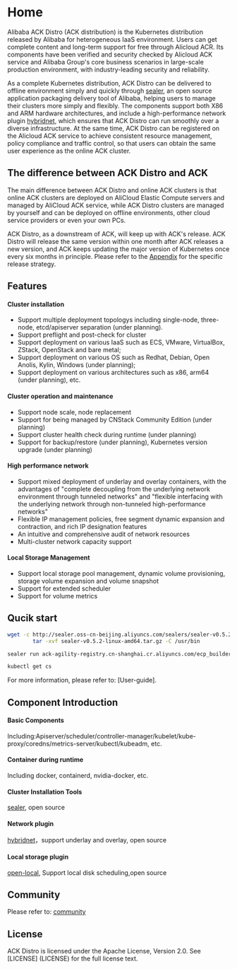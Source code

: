 # Home

Alibaba ACK Distro (ACK distribution) is the Kubernetes distribution released by Alibaba for heterogeneous IaaS environment. Users can get complete content and long-term support for free through Alicloud ACR. Its components have been verified and security checked by Alicloud ACK service and Alibaba Group's core business scenarios in large-scale production environment, with industry-leading security and reliability.
​

As a complete Kubernetes distribution, ACK Distro can be delivered to offline environment simply and quickly through [sealer](https://github.com/alibaba/sealer?spm=5176.25695502.J_6725771560.1.67f754edVGlgxa), an open source application packaging delivery tool of Alibaba, helping users to manage their clusters more simply and flexibly. The components support both X86 and ARM hardware architectures, and include a high-performance network plugin [hybridnet](https://github.com/alibaba/hybridnet?spm=5176.25695502.J_6725771560.2.67f754edVGlgxa), which ensures that ACK Distro can run smoothly over a diverse infrastructure. At the same time, ACK Distro can be registered on the Alicloud ACK service to achieve consistent resource management, policy compliance and traffic control, so that users can obtain the same user experience as the online ACK cluster.

## The difference between ACK Distro and ACK
The main difference between ACK Distro and online ACK clusters is that online ACK clusters are deployed on AliCloud Elastic Compute servers and managed by AliCloud ACK service, while ACK Distro clusters are managed by yourself and can be deployed on offline environments, other cloud service providers or even your own PCs.
​

ACK Distro, as a downstream of ACK, will keep up with ACK's release. ACK Distro will release the same version within one month after ACK releases a new version, and ACK keeps updating the major version of Kubernetes once every six months in principle. Please refer to the [Appendix](docs/FAQ.md) for the specific release strategy.

## Features

#### Cluster installation
- Support multiple deployment topologys including single-node, three-node, etcd/apiserver separation (under planning).
- Support preflight and post-check for cluster
- Support deployment on various IaaS such as ECS, VMware, VirtualBox, ZStack, OpenStack and bare metal;
- Support deployment on various OS such as Redhat, Debian, Open Anolis, Kylin, Windows (under planning);
- Support deployment on various architectures such as x86, arm64 (under planning), etc.

#### Cluster operation and maintenance
- Support node scale, node replacement
- Support for being managed by CNStack Community Edition (under planning)
- Support cluster health check during runtime  (under planning)
- Support for backup/restore (under planning), Kubernetes version upgrade (under planning)

#### High performance network
- Support mixed deployment of underlay and overlay containers, with the advantages of "complete decoupling from the underlying network environment through tunneled networks" and "flexible interfacing with the underlying network through non-tunneled high-performance networks"
- Flexible IP management policies, free segment dynamic expansion and contraction, and rich IP designation features
- An intuitive and comprehensive audit of network resources
- Multi-cluster network capacity support

#### Local Storage Management
- Support local storage pool management, dynamic volume provisioning, storage volume expansion and volume snapshot
- Support for extended scheduler
- Support for volume metrics

## Qucik start
```bash
wget -c http://sealer.oss-cn-beijing.aliyuncs.com/sealers/sealer-v0.5.2-linux-amd64.tar.gz && \\
        tar -xvf sealer-v0.5.2-linux-amd64.tar.gz -C /usr/bin

sealer run ack-agility-registry.cn-shanghai.cr.aliyuncs.com/ecp_builder/ackdistro:v1.20.4-aliyun.1-alpha6 -m ${master_ip1}[,${master_ip2},${master_ip3}] [ -n ${worker_ip1}...] -p password

kubectl get cs
```
For more information, please refer to: [User-guide].

## Component Introduction

#### Basic Components
Including:Apiserver/scheduler/controller-manager/kubelet/kube-proxy/coredns/metrics-server/kubectl/kubeadm, etc.

#### Container during runtime
Including docker, containerd, nvidia-docker, etc.

#### Cluster Installation Tools
[sealer](https://github.com/alibaba/sealer?spm=5176.25695502.J_6725771560.1.67f754edVGlgxa), open source

#### Network plugin
[hybridnet](https://github.com/alibaba/hybridnet?spm=5176.25695502.J_6725771560.2.67f754edVGlgxa)，support underlay and overlay, open source

#### Local storage plugin
[open-local](https://github.com/alibaba/open-local?spm=5176.25695502.J_6725771560.3.67f754edVGlgxa), Support local disk scheduling,open source

## Community
Please refer to: [community](docs/community.md)

## License
ACK Distro is licensed under the Apache License, Version 2.0. See [LICENSE] (LICENSE) for the full license text.
